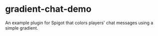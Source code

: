 # gradient-chat-demo

An example plugin for Spigot that colors players' chat messages using a simple gradient.